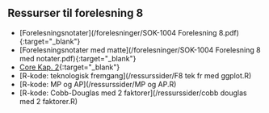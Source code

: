 ## Ressurser til forelesning 8

- [Forelesningsnotater](/forelesninger/SOK-1004 Forelesning 8.pdf){:target="_blank"}
- [Forelesningsnotater med matte](/forelesninger/SOK-1004 Forelesning 8 med notater.pdf){:target="_blank"}
- [Core Kap. 2](https://www.core-econ.org/the-economy/book/text/02.html){:target="_blank"}
- [R-kode: teknologisk fremgang](/ressurssider/F8 tek fr med ggplot.R)
- [R-kode: MP og AP](/ressurssider/MP og AP.R)
- [R-kode: Cobb-Douglas med 2 faktorer](/ressurssider/cobb douglas med 2 faktorer.R)
